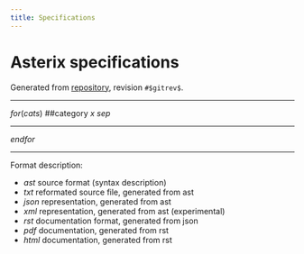```yaml
---
title: Specifications
---
```


# Asterix specifications

Generated from [repository](https://github.com/zoranbosnjak/asterix-specs), revision `#$gitrev$`.

---

$for(cats)$
##category $x$
$sep$

---

$endfor$

---

Format description:

* *ast* source format (syntax description)
* *txt* reformated source file, generated from ast
* *json* representation, generated from ast
* *xml* representation, generated from ast (experimental)
* *rst* documentation format, generated from json
* *pdf* documentation, generated from rst
* *html* documentation, generated from rst

